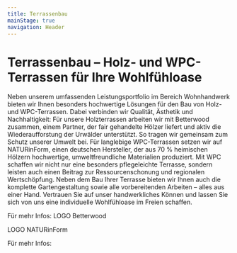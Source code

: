 ```yaml
---
title: Terrassenbau
mainStage: true
navigation: Header
---
```


# Terrassenbau – Holz- und WPC-Terrassen für Ihre Wohlfühloase

Neben unserem umfassenden Leistungsportfolio im Bereich Wohnhandwerk bieten wir Ihnen besonders hochwertige Lösungen für
den Bau von Holz- und WPC-Terrassen. Dabei verbinden wir Qualität, Ästhetik und Nachhaltigkeit:
Für unsere Holzterrassen arbeiten wir mit Betterwood zusammen, einem Partner, der fair gehandelte Hölzer liefert und
aktiv die Wiederaufforstung der Urwälder unterstützt. So tragen wir gemeinsam zum Schutz unserer Umwelt bei.
Für langlebige WPC-Terrassen setzen wir auf NATURinForm, einen deutschen Hersteller, der aus 70 % heimischen Hölzern
hochwertige, umweltfreundliche Materialien produziert. Mit WPC schaffen wir nicht nur eine besonders pflegeleichte
Terrasse, sondern leisten auch einen Beitrag zur Ressourcenschonung und regionalen Wertschöpfung.
Neben dem Bau Ihrer Terrasse bieten wir Ihnen auch die komplette Gartengestaltung sowie alle vorbereitenden Arbeiten –
alles aus einer Hand. Vertrauen Sie auf unser handwerkliches Können und lassen Sie sich von uns eine individuelle
Wohlfühloase im Freien schaffen.

Für mehr Infos:
LOGO Betterwood

LOGO NATURinForm

Für mehr Infos:
